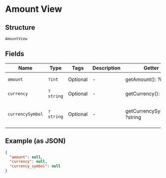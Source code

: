 
# Amount View

## Structure

`AmountView`

## Fields

| Name | Type | Tags | Description | Getter | Setter |
|  --- | --- | --- | --- | --- | --- |
| `amount` | `?int` | Optional | - | getAmount(): ?int | setAmount(?int amount): void |
| `currency` | `?string` | Optional | - | getCurrency(): ?string | setCurrency(?string currency): void |
| `currencySymbol` | `?string` | Optional | - | getCurrencySymbol(): ?string | setCurrencySymbol(?string currencySymbol): void |

## Example (as JSON)

```json
{
  "amount": null,
  "currency": null,
  "currency_symbol": null
}
```

